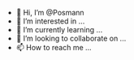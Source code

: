- 👋 Hi, I’m @Posmann
- 👀 I’m interested in ...
- 🌱 I’m currently learning ...
- 💞️ I’m looking to collaborate on ...
- 📫 How to reach me ...

<!---
Posmann/Posmann is a ✨ special ✨ repository because its `README.md` (this file) appears on your GitHub profile.
You can click the Preview link to take a look at your changes.
--->

